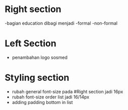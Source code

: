# Right section
-bagian education dibagi menjadi
    -formal
    -non-formal

# Left Section
- penambahan logo sosmed

# Styling section
- rubah general font-size pada #Right section jadi 16px
- rubah font-size order list jadi 16/14px
- adding padding bottom in list